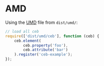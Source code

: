 # AMD

Using the [UMD] file from `dist/umd/`:

```javascript
// load all ceb
require(['dist/umd/ceb'], function (ceb) {
    ceb.element(
        ceb.property('foo'),
        ceb.attribute('bar')
    ).register('ceb-example');
});
```
[UMD]: https://github.com/umdjs/umd
